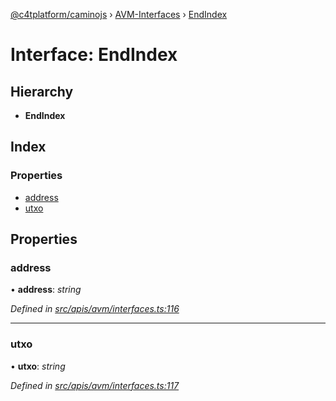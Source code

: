 [@c4tplatform/caminojs](../api.md) › [AVM-Interfaces](../modules/avm_interfaces.md) › [EndIndex](avm_interfaces.endindex.md)

# Interface: EndIndex

## Hierarchy

* **EndIndex**

## Index

### Properties

* [address](avm_interfaces.endindex.md#address)
* [utxo](avm_interfaces.endindex.md#utxo)

## Properties

###  address

• **address**: *string*

*Defined in [src/apis/avm/interfaces.ts:116](https://github.com/chain4travel/caminojs/blob/ac57b5af/src/apis/avm/interfaces.ts#L116)*

___

###  utxo

• **utxo**: *string*

*Defined in [src/apis/avm/interfaces.ts:117](https://github.com/chain4travel/caminojs/blob/ac57b5af/src/apis/avm/interfaces.ts#L117)*

